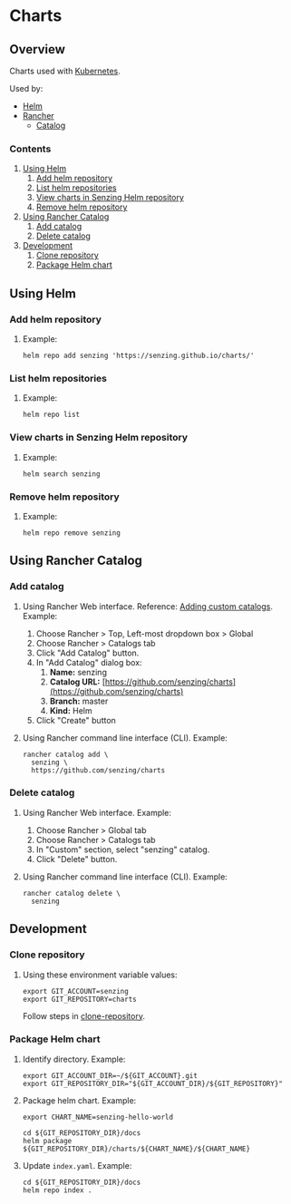 # Charts

## Overview

Charts used with [Kubernetes](https://kubernetes.io/).

Used by:

- [Helm](https://helm.sh/)
- [Rancher](https://rancher.com/)
  - [Catalog](https://rancher.com/docs/rancher/v2.x/en/catalog/)

### Contents

1. [Using Helm](#using-helm)
    1. [Add helm repository](#add-helm-repository)
    1. [List helm repositories](#list-helm-repositories)
    1. [View charts in Senzing Helm repository](#view-charts-in-senzing-helm-repository)
    1. [Remove helm repository](#remove-helm-repository)
1. [Using Rancher Catalog](#using-rancher-catalog)
    1. [Add catalog](#add-catalog)
    1. [Delete catalog](#delete-catalog)
1. [Development](#development)
    1. [Clone repository](#clone-repository)
    1. [Package Helm chart](#package-helm-chart)

## Using Helm

### Add helm repository

1. Example:

    ```console
    helm repo add senzing 'https://senzing.github.io/charts/'
    ```

### List helm repositories

1. Example:

    ```console
    helm repo list
    ```

### View charts in Senzing Helm repository

1. Example:

    ```console
    helm search senzing
    ```

### Remove helm repository

1. Example:

    ```console
    helm repo remove senzing
    ```

## Using Rancher Catalog

### Add catalog

1. Using Rancher Web interface.
   Reference: [Adding custom catalogs](https://rancher.com/docs/rancher/v2.x/en/catalog/#adding-custom-catalogs).
   Example:

    1. Choose Rancher > Top, Left-most dropdown box > Global
    1. Choose Rancher > Catalogs tab
    1. Click "Add Catalog" button.
    1. In "Add Catalog" dialog box:
        1. **Name:** senzing
        1. **Catalog URL:** [https://github.com/senzing/charts](https://github.com/senzing/charts)
        1. **Branch:** master
        1. **Kind:** Helm
    1. Click "Create" button

1. Using Rancher command line interface (CLI).  Example:

    ```console
    rancher catalog add \
      senzing \
      https://github.com/senzing/charts
    ```

### Delete catalog

1. Using Rancher Web interface. Example:

    1. Choose Rancher > Global tab
    1. Choose Rancher > Catalogs tab
    1. In "Custom" section, select "senzing" catalog.
    1. Click "Delete" button.

1. Using Rancher command line interface (CLI). Example:

    ```console
    rancher catalog delete \
      senzing
    ```

## Development

### Clone repository

1. Using these environment variable values:

    ```console
    export GIT_ACCOUNT=senzing
    export GIT_REPOSITORY=charts
    ```

   Follow steps in [clone-repository](https://github.com/Senzing/knowledge-base/blob/master/HOWTO/clone-repository.md).

### Package Helm chart

1. Identify directory.  Example:

    ```console
    export GIT_ACCOUNT_DIR=~/${GIT_ACCOUNT}.git
    export GIT_REPOSITORY_DIR="${GIT_ACCOUNT_DIR}/${GIT_REPOSITORY}"
    ```

1. Package helm chart. Example:

    ```console
    export CHART_NAME=senzing-hello-world

    cd ${GIT_REPOSITORY_DIR}/docs
    helm package ${GIT_REPOSITORY_DIR}/charts/${CHART_NAME}/${CHART_NAME}
    ```

1. Update `index.yaml`. Example:

    ```console
    cd ${GIT_REPOSITORY_DIR}/docs
    helm repo index .
    ```
